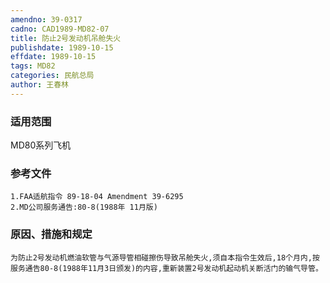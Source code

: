 ```yaml
---
amendno: 39-0317
cadno: CAD1989-MD82-07
title: 防止2号发动机吊舱失火
publishdate: 1989-10-15
effdate: 1989-10-15
tags: MD82
categories: 民航总局
author: 王春林
---
```


### 适用范围 
MD80系列飞机

### 参考文件
    1.FAA适航指令 89-18-04 Amendment 39-6295
    2.MD公司服务通告:80-8(1988年 11月版) 


### 原因、措施和规定 
    为防止2号发动机燃油软管与气源导管相碰擦伤导致吊舱失火,须自本指令生效后,18个月内,按服务通告80-8(1988年11月3日颁发)的内容,重新装置2号发动机起动机关断活门的输气导管。
